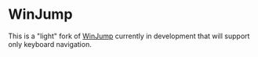 # WinJump
This is a "light" fork of [WinJump]() currently in development that will support only keyboard navigation.